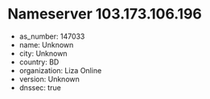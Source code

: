 # Nameserver 103.173.106.196

* as_number: 147033
* name: Unknown
* city: Unknown
* country: BD
* organization: Liza Online
* version: Unknown
* dnssec: true
